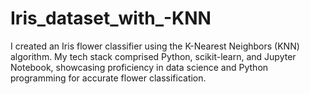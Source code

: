 # Iris_dataset_with_-KNN
I created an Iris flower classifier using the K-Nearest Neighbors (KNN) algorithm. My tech stack comprised Python, scikit-learn, and Jupyter Notebook, showcasing proficiency in data science and Python programming for accurate flower classification.
